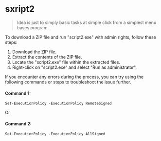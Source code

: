 # sxript2

> Idea is just to simply basic tasks at simple click from a simplest menu bases program.

To download a ZIP file and run "script2.exe" with admin rights, follow these steps:

1. Download the ZIP file.
2. Extract the contents of the ZIP file.
3. Locate the "script2.exe" file within the extracted files.
4. Right-click on "script2.exe" and select "Run as administrator".

If you encounter any errors during the process, you can try using the following commands or steps to troubleshoot the issue further.

#### Command 1:

```
Set-ExecutionPolicy -ExecutionPolicy RemoteSigned 
```

Or

#### Command 2:

```
Set-ExecutionPolicy -ExecutionPolicy AllSigned 
```

